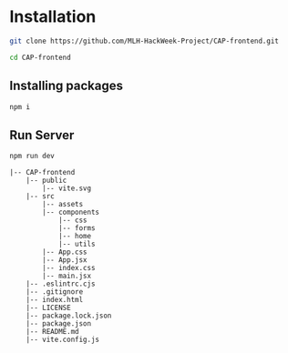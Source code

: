 # Installation
```bash
git clone https://github.com/MLH-HackWeek-Project/CAP-frontend.git

cd CAP-frontend
```

## Installing packages
```bash
npm i
```

## Run Server
```bash
npm run dev
```
```
|-- CAP-frontend
    |-- public
        |-- vite.svg
    |-- src
        |-- assets
        |-- components
            |-- css
            |-- forms
            |-- home
            |-- utils
        |-- App.css
        |-- App.jsx
        |-- index.css
        |-- main.jsx
    |-- .eslintrc.cjs
    |-- .gitignore
    |-- index.html
    |-- LICENSE
    |-- package.lock.json
    |-- package.json
    |-- README.md
    |-- vite.config.js

```
